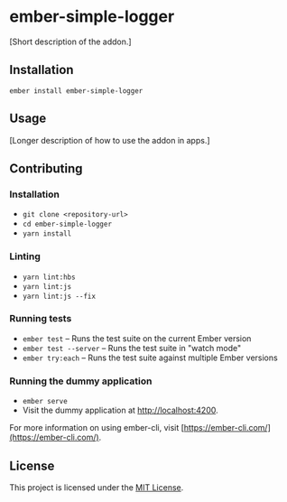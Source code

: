 ember-simple-logger
==============================================================================

[Short description of the addon.]

Installation
------------------------------------------------------------------------------

```
ember install ember-simple-logger
```


Usage
------------------------------------------------------------------------------

[Longer description of how to use the addon in apps.]


Contributing
------------------------------------------------------------------------------

### Installation

* `git clone <repository-url>`
* `cd ember-simple-logger`
* `yarn install`

### Linting

* `yarn lint:hbs`
* `yarn lint:js`
* `yarn lint:js --fix`

### Running tests

* `ember test` – Runs the test suite on the current Ember version
* `ember test --server` – Runs the test suite in "watch mode"
* `ember try:each` – Runs the test suite against multiple Ember versions

### Running the dummy application

* `ember serve`
* Visit the dummy application at [http://localhost:4200](http://localhost:4200).

For more information on using ember-cli, visit [https://ember-cli.com/](https://ember-cli.com/).

License
------------------------------------------------------------------------------

This project is licensed under the [MIT License](LICENSE.md).
